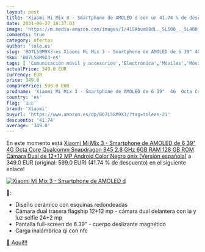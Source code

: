 ```yaml
---
layout: post
title: 'Xiaomi Mi Mix 3 - Smartphone de AMOLED d con un 41.74 % de descuento'
date: 2021-06-27 18:37:03
image: 'https://m.media-amazon.com/images/I/41SAbum88dL._SL500_._SL400_.jpg'
comments: true
category: ofertas
author: 'tole.es'
slug: 'B07L58M9X3-es Xiaomi Mi Mix 3 - Smartphone de AMOLED de 6 39" 4G Octa...'
sku: 'B07L58M9X3-es'
tags: [ 'Comunicación móvil y accesorios','Electrónica','Móviles','Móviles y smartphones libres','android','xiaomi', ]
actualPrice: 349.0 EUR
currency: EUR
price: 349.0
comparePrice: 599.0 EUR
prodname: 'Xiaomi Mi Mix 3 - Smartphone de AMOLED de 6 39"  4G  Octa Core Qualcomm Snapdragon 845 2.8 GHz  6GB RAM  128 GB ROM  Cámara Dual de 12+12 MP  Android  Color Negro ónix [Versión española]'
country: 'es'
flag: '🇪🇸'
brand: 'Xiaomi'
buyurl: 'https://www.amazon.es/dp/B07L58M9X3/?tag=tolees-21'
descuento: '41.74'
average: '349.0'
---
```


En este momento está [Xiaomi Mi Mix 3 - Smartphone de AMOLED de 6 39"  4G  Octa Core Qualcomm Snapdragon 845 2.8 GHz  6GB RAM  128 GB ROM  Cámara Dual de 12+12 MP  Android  Color Negro ónix [Versión española]](https://www.amazon.es/dp/B07L58M9X3/?tag=tolees-21) a 349.0 EUR (original: 599.0 EUR) (41.74 %  de descuento) en el siguiente enlace!

[![Xiaomi Mi Mix 3 - Smartphone de AMOLED d](https://m.media-amazon.com/images/I/41SAbum88dL._SL500_._SL400_.jpg)](https://www.amazon.es/dp/B07L58M9X3/?tag=tolees-21)

🔎:

- Diseño cerámico con esquinas redondeadas
- Cámara dual trasera flagship 12+12 mp - cámara dual delantera con ia y luz selfie 24+2 mp
- Pantalla full-screen de 6.39" - cuerpo deslizante magnético
- Carga inalámbrica qi con nfc

[🛒 Aquí!!!](https://www.amazon.es/dp/B07L58M9X3/?tag=tolees-21)
